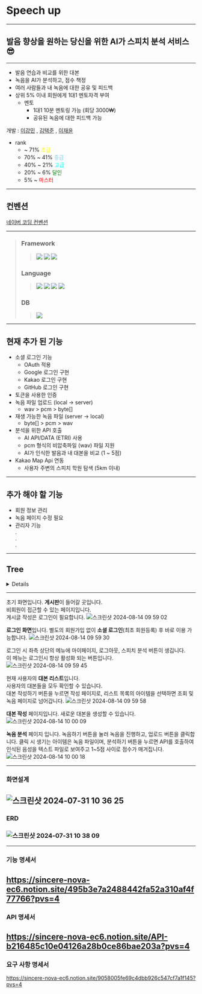 # Speech up

---
## 발음 향상을 원하는 당신을 위한 AI가 스피치 분석 서비스 😎

---
- 발음 연습과 비교를 위한 대본
- 녹음을 AI가 분석하고, 점수 책정
- 여러 사람들과 내 녹음에 대한 공유 및 피드백
- 상위 5% 이내 회원에게 1대1 멘토자격 부여
  - 멘토 
    - 1대1 10분 멘토링 가능 (회당 3000₩)
    - 공유된 녹음에 대한 피드백 가능

개발 : [이강민](https://github.com/km2535) , [김택준](https://github.com/xorwns118) , [이재윤](https://github.com/gooot)

- rank
  - ~ 71%     <span style="color: yellow;">초급</span>
  - 70% ~ 41% <span style="color: skyblue;">중급</span>
  - 40% ~ 21% <span style="color: cyan;">고급</span>
  - 20% ~ 6%  <span style="color: green;">달인</span>
  - 5% ~      <span style="color: red;">마스터</span>
---
## 컨벤션
[네이버 코딩 컨벤션](https://naver.github.io/hackday-conventions-java/)

---
>### Framework
> > <img src="https://img.shields.io/badge/Spring-6DB33F?style=for-the-badge&logo=spring&logoColor=white"> <img src="https://img.shields.io/badge/Spring_Boot-6DB33F?style=for-the-badge&logo=Spring-Boot&logoColor=white"> <img src="https://img.shields.io/badge/Spring_Security-6DB33F?style=for-the-badge&logo=Spring-Security&logoColor=white"><br>
>
>### Language
> > <img src="https://img.shields.io/badge/Java-ED8B00?style=for-the-badge&logo=openjdk&logoColor=white"> <img src="https://img.shields.io/badge/HTML-239120?style=for-the-badge&logo=html5&logoColor=white"> <img src="https://img.shields.io/badge/CSS-239120?&style=for-the-badge&logo=css3&logoColor=white"> <img src="https://img.shields.io/badge/JavaScript-323330?style=for-the-badge&logo=javascript&logoColor=F7DF1E"><br>
>
>### DB
> > <img src="https://img.shields.io/badge/MySQL-005C84?style=for-the-badge&logo=mysql&logoColor=white"><br>
---

## 현재 추가 된 기능
- 소셜 로그인 기능
  - OAuth 적용
  - Google 로그인 구현
  - Kakao 로그인 구현
  - GitHub 로그인 구현
- 토큰을 사용한 인증
- 녹음 파일 업로드 (local → server)
  - wav > pcm > byte[]
- 재생 가능한 녹음 파일 (server → local)
  - byte[] > pcm > wav
- 분석을 위한 API 호출
  - AI API/DATA (ETRI) 사용
  - pcm 형식의 비압축파일 (wav) 파일 지원
  - AI가 인식한 발음과 내 대본을 비교 (1 ~ 5점)
- Kakao Map Api 연동
  - 사용자 주변의 스피치 학원 탐색 (5km 이내)
---

## 추가 해야 할 기능
- 회원 정보 관리
- 녹음 페이지 수정 필요
- 관리자 기능<br>
.<br>
.<br>
.
---

## Tree
<details> 

```
📦 
├─ .github
│  └─ ISSUE_TEMPLATE
│     ├─ 기능-구현.md
│     └─ 버그-리포트.md
├─ .gitignore
├─ .idea
│  └─ .gitignore
├─ Dockerfile
├─ HELP.md
├─ README.md
├─ build.gradle
├─ build
│  └─ resources
│     └─ main
│        └─ application.yaml
├─ gradle
│  └─ wrapper
│     ├─ gradle-wrapper.jar
│     └─ gradle-wrapper.properties
├─ gradlew
├─ gradlew.bat
├─ settings.gradle
└─ src
   ├─ main
   │  ├─ java
   │  │  └─ com
   │  │     └─ speech
   │  │        └─ up
   │  │           ├─ UpApplication.java
   │  │           ├─ api
   │  │           │  ├─ converter
   │  │           │  │  └─ WavToRaw.java
   │  │           │  ├─ etri
   │  │           │  │  ├─ controller
   │  │           │  │  │  └─ ETRIApiController.java
   │  │           │  │  ├─ dto
   │  │           │  │  │  ├─ AiRequest.java
   │  │           │  │  │  ├─ RequestVoiceToTextApiDto.java
   │  │           │  │  │  └─ ResponseVoiceToTextApiDto.java
   │  │           │  │  ├─ service
   │  │           │  │  │  └─ VoiceToTextService.java
   │  │           │  │  ├─ type
   │  │           │  │  │  └─ ApiType.java
   │  │           │  │  └─ url
   │  │           │  │     ├─ ApiUrl.java
   │  │           │  │     ├─ PronunciationAI.java
   │  │           │  │     ├─ RecognizedAI.java
   │  │           │  │     └─ UrlCollector.java
   │  │           │  └─ speechFlow
   │  │           │     ├─ controller
   │  │           │     │  └─ SpeechFlowAPIController.java
   │  │           │     └─ service
   │  │           │        └─ VoiceToTextSpeechFlowService.java
   │  │           ├─ board
   │  │           │  ├─ controller
   │  │           │  │  └─ BoardController.java
   │  │           │  ├─ entity
   │  │           │  │  ├─ BaseBoardEntity.java
   │  │           │  │  └─ BoardEntity.java
   │  │           │  ├─ repository
   │  │           │  │  └─ BoardRepository.java
   │  │           │  └─ service
   │  │           │     ├─ BoardService.java
   │  │           │     ├─ checkValue
   │  │           │     │  ├─ CheckListForPagination.java
   │  │           │     │  └─ CheckParamForPagination.java
   │  │           │     └─ dto
   │  │           │        ├─ BoardAddDto.java
   │  │           │        ├─ BoardGetDto.java
   │  │           │        ├─ BoardIsUseDto.java
   │  │           │        └─ BoardUpdateDto.java
   │  │           ├─ common
   │  │           │  ├─ dto
   │  │           │  │  └─ ApiExceptionResponse.java
   │  │           │  ├─ enums
   │  │           │  │  └─ StatusCode.java
   │  │           │  └─ exception
   │  │           │     ├─ custom
   │  │           │     │  ├─ CustomIOException.java
   │  │           │     │  ├─ CustomIllegalArgumentException.java
   │  │           │     │  └─ CustomRuntimeException.java
   │  │           │     ├─ handler
   │  │           │     │  └─ ExceptionController.java
   │  │           │     └─ http
   │  │           │        ├─ BadRequestException.java
   │  │           │        ├─ ForbiddenException.java
   │  │           │        ├─ HttpBaseException.java
   │  │           │        ├─ InternalServerErrorException.java
   │  │           │        ├─ NotFoundException.java
   │  │           │        └─ UnAuthorizedException.java
   │  │           ├─ demo
   │  │           │  ├─ BoardPageController.java
   │  │           │  ├─ HomePageController.java
   │  │           │  ├─ RegisterPageController.java
   │  │           │  └─ ScriptPageController.java
   │  │           ├─ oAuth
   │  │           │  ├─ common
   │  │           │  │  ├─ ResponseCode.java
   │  │           │  │  └─ ResponseMessage.java
   │  │           │  ├─ config
   │  │           │  │  └─ WebSecurityConfig.java
   │  │           │  ├─ entity
   │  │           │  │  └─ CustomOAuth2User.java
   │  │           │  ├─ filter
   │  │           │  │  └─ JwtAuthenticationFilter.java
   │  │           │  ├─ handler
   │  │           │  │  └─ OAuth2SuccessHandler.java
   │  │           │  ├─ provider
   │  │           │  │  ├─ GithubProvider.java
   │  │           │  │  ├─ GoogleProvider.java
   │  │           │  │  ├─ JwtProvider.java
   │  │           │  │  ├─ KakaoProvider.java
   │  │           │  │  ├─ Provider.java
   │  │           │  │  └─ ProviderOAuth.java
   │  │           │  └─ service
   │  │           │     ├─ implement
   │  │           │     │  ├─ OAuth2UserServiceImplement.java
   │  │           │     │  └─ UserAuthorizationType.java
   │  │           │     └─ servicetype
   │  │           │        ├─ LevelType.java
   │  │           │        └─ ProviderType.java
   │  │           ├─ report
   │  │           │  ├─ controller
   │  │           │  │  └─ ReportController.java
   │  │           │  ├─ entity
   │  │           │  │  ├─ BaseReportEntity.java
   │  │           │  │  ├─ ReportEntity.java
   │  │           │  │  └─ type
   │  │           │  │     └─ ReportContentAndScore.java
   │  │           │  ├─ repository
   │  │           │  │  └─ ReportRepository.java
   │  │           │  └─ service
   │  │           │     ├─ ReportService.java
   │  │           │     └─ dto
   │  │           │        └─ ReportAddDto.java
   │  │           ├─ script
   │  │           │  ├─ controller
   │  │           │  │  ├─ RecordController.java
   │  │           │  │  └─ ScriptController.java
   │  │           │  ├─ entity
   │  │           │  │  ├─ BaseRecordEntity.java
   │  │           │  │  ├─ BaseScriptEntity.java
   │  │           │  │  ├─ RecordEntity.java
   │  │           │  │  └─ ScriptEntity.java
   │  │           │  ├─ repository
   │  │           │  │  ├─ RecordRepository.java
   │  │           │  │  └─ ScriptRepository.java
   │  │           │  └─ service
   │  │           │     ├─ RecordService.java
   │  │           │     ├─ ScriptService.java
   │  │           │     ├─ dto
   │  │           │     │  ├─ RecordAddDto.java
   │  │           │     │  ├─ RecordGetDto.java
   │  │           │     │  ├─ RecordIsUseDto.java
   │  │           │     │  ├─ ScriptAddDto.java
   │  │           │     │  ├─ ScriptGetDto.java
   │  │           │     │  ├─ ScriptIsUseDto.java
   │  │           │     │  └─ ScriptUpdateDto.java
   │  │           │     └─ recordFile
   │  │           │        └─ RecordFile.java
   │  │           └─ user
   │  │              ├─ controller
   │  │              │  └─ UserController.java
   │  │              ├─ entity
   │  │              │  └─ UserEntity.java
   │  │              ├─ repository
   │  │              │  └─ UserRepository.java
   │  │              └─ service
   │  │                 ├─ UserService.java
   │  │                 └─ dto
   │  │                    └─ UserGetInfoDto.java
   │  └─ resources
   │     ├─ application-test.yaml
   │     ├─ application.yaml
   │     ├─ static
   │     │  ├─ css
   │     │  │  ├─ board-write.css
   │     │  │  ├─ header-style.css
   │     │  │  ├─ home-style.css
   │     │  │  ├─ record-style.css
   │     │  │  ├─ script-style.css
   │     │  │  ├─ script-write.css
   │     │  │  └─ signIn-style.css
   │     │  ├─ images
   │     │  │  ├─ github-logo.png
   │     │  │  ├─ google-logo.png
   │     │  │  └─ kakao-logo.png
   │     │  └─ scriptPage
   │     │     └─ js
   │     │        ├─ addRecordingToList.js
   │     │        ├─ addTokenSession.js
   │     │        ├─ analyticRecord.js
   │     │        ├─ boardModify.js
   │     │        ├─ checkBoardOwner.js
   │     │        ├─ loadLocalRecord.js
   │     │        ├─ localStoragePath.js
   │     │        ├─ record.js
   │     │        ├─ saveRecord.js
   │     │        ├─ scriptDetail.js
   │     │        ├─ scriptList.js
   │     │        ├─ scriptWrite.js
   │     │        └─ userMe.js
   │     └─ templates
   │        ├─ board-detail.html
   │        ├─ board-write.html
   │        ├─ board.html
   │        ├─ home.html
   │        ├─ script-list.html
   │        ├─ script-write.html
   │        ├─ script.html
   │        └─ signIn.html
   └─ test
      └─ java
         └─ com
            └─ speech
               └─ up
                  ├─ UpApplicationTests.java
                  ├─ api
                  │  └─ speechFlow
                  │     └─ VoiceToTextTest.java
                  ├─ script
                  │  ├─ controller
                  │  │  └─ ScriptControllerTest.java
                  │  ├─ entity
                  │  │  └─ ScriptEntityTest.java
                  │  ├─ repository
                  │  │  └─ ScriptRepositoryTest.java
                  │  └─ service
                  │     └─ ScriptServiceTest.java
                  └─ user
                     ├─ controller
                     │  └─ UserControllerTest.java
                     ├─ entity
                     │  └─ UserEntityTest.java
                     └─ service
                        └─ UserServiceTest.java
```
©generated by [Project Tree Generator](https://woochanleee.github.io/project-tree-generator)
</details>

---

초기 화면입니다. **게시판**이 들어갈 곳입니다.<br>
비회원이 접근할 수 있는 페이지입니다.<br>
게시글 작성은 로그인이 필요합니다.
![스크린샷 2024-08-14 09 59 02](https://github.com/user-attachments/assets/91e53434-cebc-4769-9f6f-6998f504e208)

**로그인 화면**입니다. 별도의 회원가입 없이 **소셜 로그인**(최초 회원등록) 후 바로 이용 가능합니다.
![스크린샷 2024-08-14 09 59 30](https://github.com/user-attachments/assets/df2e6056-704e-4e01-a7e7-74b1832d2a26)

로그인 시 좌측 상단의 메뉴에 마이페이지, 로그아웃, 스피치 분석 버튼이 생깁니다.<br>
이 메뉴는 로그인시 항상 활성화 되는 버튼입니다.
![스크린샷 2024-08-14 09 59 45](https://github.com/user-attachments/assets/21609e17-31e4-4dff-bdac-459f08a1edcd)

현재 사용자의 **대본 리스트**입니다.<br>
사용자의 대본들을 모두 확인할 수 있습니다.<br>
대본 작성하기 버튼을 누르면 작성 페이지로, 리스트 목록의 아이템을 선택하면 조회 및 녹음 페이지로 넘어갑니다.
![스크린샷 2024-08-14 09 59 58](https://github.com/user-attachments/assets/76af2fcd-fc0c-4c6f-8716-612de9b918dd)

**대본 작성** 페이지입니다. 
새로운 대본을 생성할 수 있습니다.
![스크린샷 2024-08-14 10 00 09](https://github.com/user-attachments/assets/800cfac5-ea9f-4f82-97e9-1a3371658693)

**녹음 분석** 페이지 입니다.
녹음하기 버튼을 눌러 녹음을 진행하고, 업로드 버튼을 클릭합니다. 클릭 시 생기는 아이템은 녹음 파일이며, 분석하기 버튼을 누르면 API를 호출하여 인식된 음성을 텍스트 파일로 보여주고 1~5점 사이로 점수가 매겨집니다.
![스크린샷 2024-08-14 10 00 18](https://github.com/user-attachments/assets/931ee61a-026a-4088-9a14-dce7ba8785db)

---

### 화면설계
![스크린샷 2024-07-31 10 36 25](https://github.com/user-attachments/assets/6c47baf1-2169-45a5-8bff-c2f2ae587e83)
---

### ERD
### ![스크린샷 2024-07-31 10 38 09](https://github.com/user-attachments/assets/3bdeebce-412f-41c6-8883-96cd2fc4d7cf)
---

### 기능 명세서
https://sincere-nova-ec6.notion.site/495b3e7a2488442fa52a310af4f77766?pvs=4
---

### API 명세서
https://sincere-nova-ec6.notion.site/API-b216485c10e04126a28b0ce86bae203a?pvs=4
---

### 요구 사항 명세서
https://sincere-nova-ec6.notion.site/9058005fe69c4dbb926c547cf7a1f145?pvs=4
